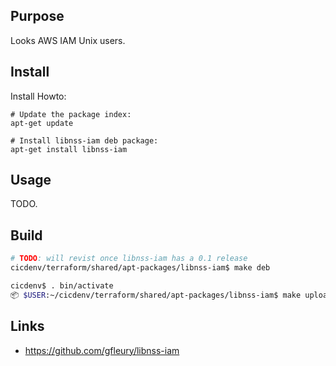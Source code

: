 ## Purpose
Looks AWS IAM Unix users.

## Install
Install Howto:
```
# Update the package index:
apt-get update

# Install libnss-iam deb package:
apt-get install libnss-iam
```

## Usage
TODO.

## Build
```bash
# TODO: will revist once libnss-iam has a 0.1 release
cicdenv/terraform/shared/apt-packages/libnss-iam$ make deb

cicdenv$ . bin/activate
📦 $USER:~/cicdenv/terraform/shared/apt-packages/libnss-iam$ make upload
```

## Links
* https://github.com/gfleury/libnss-iam
